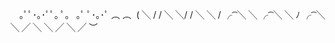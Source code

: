 
⠀      ｡ﾟﾟ･｡･ﾟﾟ｡
         ﾟ。        ｡ﾟ
             ﾟ･｡･ﾟ
       ︵               ︵ 
    (        ╲       /       /
      ╲          ╲/       /
           ╲          ╲  /
          ╭ ͡   ╲           ╲
     ╭ ͡   ╲        ╲       ﾉ
╭ ͡   ╲        ╲         ╱
 ╲       ╲          ╱
      ╲         ╱
          ︶
